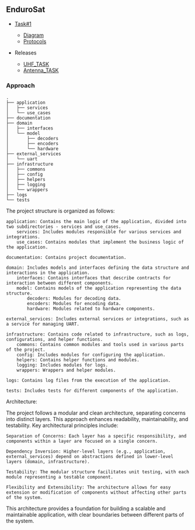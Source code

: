 ## EnduroSat

- [Task#1](documentation/endurosat-protocol-description.md)
    - [Diagram](documentation/endurosat.puml)
    - [Protocols](documentation/endurosat-protocol-description.md)


- Releases
  - [UHF_TASK](documentation/UHF_TASK.md)
  - [Antenna_TASK](documentation/Antenna_TASK.md)

### Approach

```
.
├── application
│   ├── services
│   └── use_cases
├── documentation
├── domain
│   ├── interfaces
│   └── model
│       ├── decoders
│       ├── encoders
│       └── hardware
├── external_services
│   └── uart
├── infrastructure
│   ├── commons
│   ├── config
│   ├── helpers
│   ├── logging
│   └── wrappers
├── logs
└── tests
```

The project structure is organized as follows:

    application: Contains the main logic of the application, divided into two subdirectories - services and use_cases.
        services: Includes modules responsible for various services and integrations.
        use_cases: Contains modules that implement the business logic of the application.

    documentation: Contains project documentation.

    domain: Includes models and interfaces defining the data structure and interactions in the application.
        interfaces: Contains interfaces that describe contracts for interaction between different components.
        model: Contains models of the application representing the data structure.
            decoders: Modules for decoding data.
            encoders: Modules for encoding data.
            hardware: Modules related to hardware components.

    external_services: Includes external services or integrations, such as a service for managing UART.

    infrastructure: Contains code related to infrastructure, such as logs, configurations, and helper functions.
        commons: Contains common modules and tools used in various parts of the project.
        config: Includes modules for configuring the application.
        helpers: Contains helper functions and modules.
        logging: Includes modules for logs.
        wrappers: Wrappers and helper modules.

    logs: Contains log files from the execution of the application.

    tests: Includes tests for different components of the application.

Architecture:

The project follows a modular and clean architecture, separating concerns into distinct layers. This approach enhances readability, maintainability, and testability. Key architectural principles include:

    Separation of Concerns: Each layer has a specific responsibility, and components within a layer are focused on a single concern.

    Dependency Inversion: Higher-level layers (e.g., application, external_services) depend on abstractions defined in lower-level layers (domain, infrastructure).

    Testability: The modular structure facilitates unit testing, with each module representing a testable component.

    Flexibility and Extensibility: The architecture allows for easy extension or modification of components without affecting other parts of the system.

This architecture provides a foundation for building a scalable and maintainable application, with clear boundaries between different parts of the system.

